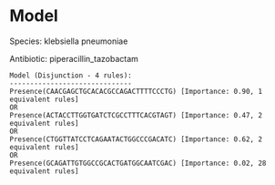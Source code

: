 
# Model

Species: klebsiella pneumoniae

Antibiotic: piperacillin_tazobactam

```
Model (Disjunction - 4 rules):
------------------------------
Presence(CAACGAGCTGCACACGCCAGACTTTTCCCTG) [Importance: 0.90, 1 equivalent rules]
OR
Presence(ACTACCTTGGTGATCTCGCCTTTCACGTAGT) [Importance: 0.47, 2 equivalent rules]
OR
Presence(CTGGTTATCCTCAGAATACTGGCCCGACATC) [Importance: 0.62, 2 equivalent rules]
OR
Presence(GCAGATTGTGGCCGCACTGATGGCAATCGAC) [Importance: 0.02, 28 equivalent rules]

```

